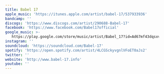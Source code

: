 ```yaml
---
title: Babel 17
apple_music: 'https://itunes.apple.com/artist/babel-17/537933936'
bandcamp: ''
discogs: 'https://www.discogs.com/artist/290688-Babel-17'
facebook: 'https://www.facebook.com/Babel17official'
google_music: >-
   https://play.google.com/store/music/artist/Babel_17?id=Ad67mf43dqsxvs4o3gedj7ptthu
instagram: ''
soundcloud: 'https://soundcloud.com/Babel-17'
spotify: 'https://open.spotify.com/artist/4LCGSckyvgnlVFoET0aJs2'
twitter: ''
website: 'http://www.babel-17.info'
youtube: ''
---
```

